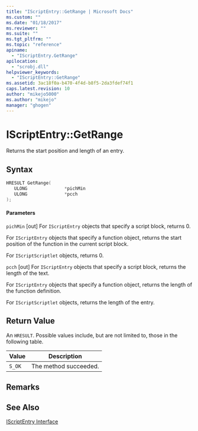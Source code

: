 ```yaml
---
title: "IScriptEntry::GetRange | Microsoft Docs"
ms.custom: ""
ms.date: "01/18/2017"
ms.reviewer: ""
ms.suite: ""
ms.tgt_pltfrm: ""
ms.topic: "reference"
apiname:
  - "IScriptEntry.GetRange"
apilocation:
  - "scrobj.dll"
helpviewer_keywords:
  - "IScriptEntry::GetRange"
ms.assetid: 3ac18f0a-b470-4f4d-b8f5-2da3fdef74f1
caps.latest.revision: 10
author: "mikejo5000"
ms.author: "mikejo"
manager: "ghogen"
---
```

# IScriptEntry::GetRange
Returns the start position and length of an entry.

## Syntax

```cpp
HRESULT GetRange(
   ULONG              *pichMin
   ULONG              *pcch
);
```

#### Parameters
 `pichMin`
 [out] For `IScriptEntry` objects that specify a script block, returns 0.

 For `IScriptEntry` objects that specify a function object, returns the start position of the function in the current script block.

 For `IScriptScriptlet` objects, returns 0.

 `pcch`
 [out] For `IScriptEntry` objects that specify a script block, returns the length of the text.

 For `IScriptEntry` objects that specify a function object, returns the length of the function definition.

 For `IScriptScriptlet` objects, returns the length of the entry.

## Return Value
 An `HRESULT`. Possible values include, but are not limited to, those in the following table.

|Value|Description|
|-----------|-----------------|
|`S_OK`|The method succeeded.|

## Remarks

## See Also
 [IScriptEntry Interface](../../winscript/reference/iscriptentry-interface.md)